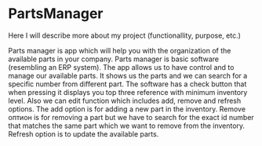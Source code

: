 # PartsManager

Here I will describe more about my project (functionallity, purpose, etc.)

Parts manager is app which will help you with the organization of the available parts in your company. Parts manager is basic software (resembling an ERP system). The app allows us to have control and to manage our available parts. It shows us the parts and we can search for a specific number from different part. The software has a check button that when pressing it displays you top three reference with minimum inventory level. Also we can edit function which includes add, remove and refresh options. The add option is for adding a new part in the inventory. Remove оптион is for removing a part but we have to search for the exact id number that matches the same part which we want to remove from the inventory. Refresh option is to update the available parts.

